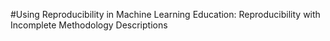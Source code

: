 #Using Reproducibility in Machine Learning Education: Reproducibility with Incomplete Methodology Descriptions
